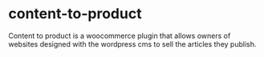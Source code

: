 # content-to-product
Content to product is a woocommerce plugin that allows owners of websites designed with the wordpress cms to sell the articles they publish. 
